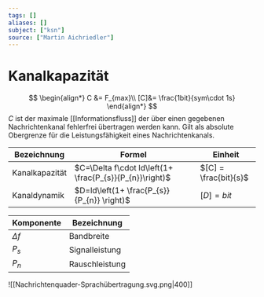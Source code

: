 ```yaml
---
tags: []
aliases: []
subject: ["ksn"]
source: ["Martin Aichriedler"]
---
```


# Kanalkapazität
$$
\begin{align*}
C &= F_{max}\\
[C]&= \frac{1bit}{sym\cdot 1s}
\end{align*}
$$
$C$ ist der maximale [[Informationsfluss]] der über einen gegebenen Nachrichtenkanal fehlerfrei übertragen werden kann.
Gilt als absolute Obergrenze für die Leistungsfähigkeit eines Nachrichtenkanals.

| Bezeichnung    | Formel                                                      | Einheit     |
| -------------- | ----------------------------------------------------------- | ----------- |
| Kanalkapazität | $C=\Delta f\cdot ld\left(1+ \frac{P_{s}}{P_{n}}\right)$ | $[C] = \frac{bit}{s}$            | 
| Kanaldynamik   | $D=ld\left(1+ \frac{P_{s}}{P_{n}} \right)$              | $[D] = bit$ |

| Komponente | Bezeichnung    |
| ---------- | -------------- |
| $\Delta f$ | Bandbreite     |
| $P_{s}$    | Signalleistung |
| $P_{n}$    | Rauschleistung |

![[Nachrichtenquader-Sprachübertragung.svg.png|400]]
